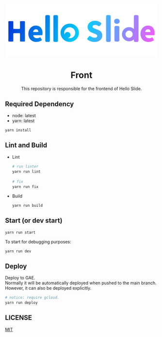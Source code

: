 <div aligin="center">
  <img src="./documents/logo.svg">
</div>
<h1  align="center">Front</h1>
<div align="center">This repository is responsible for the frontend of Hello Slide.</div>

## Required Dependency

- node: latest
- yarn: latest

```bash
yarn install
```

## Lint and Build

- Lint

  ```bash
  # run linter
  yarn run lint

  # fix
  yarn run fix
  ```

- Build

  ```bash
  yarn run build
  ```

## Start (or dev start)

```bash
yarn run start
```

To start for debugging purposes:

```bash
yarn run dev
```

## Deploy

Deploy to GAE.\
Normally it will be automatically deployed when pushed to the main branch.\
However, it can also be deployed explicitly.

```bash
# notice: require gcloud.
yarn run deploy
```

## LICENSE

[MIT](./LICENSE)
